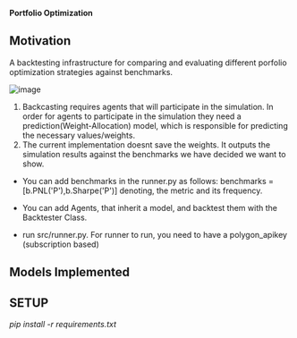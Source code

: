 **Portfolio Optimization**

## Motivation

A backtesting infrastructure for comparing and evaluating different porfolio optimization strategies against benchmarks.

![image](https://github.com/user-attachments/assets/0ace29cf-3c79-4a00-baf9-547af86d04d6)


1) Backcasting requires agents that will participate in the simulation. In order for agents to participate in the simulation they need a prediction(Weight-Allocation) model, which is responsible for predicting the necessary values/weights.
2) The current implementation doesnt save the weights. It outputs the simulation results against the benchmarks we have decided we want to show.

* You can add benchmarks in the runner.py as follows: benchmarks = [b.PNL('P'),b.Sharpe('P')] denoting, the metric and its frequency.
* You can add Agents, that inherit a model, and backtest them with the Backtester Class.

* run src/runner.py. For runner to run, you need to have a polygon_apikey (subscription based)

## Models Implemented



## SETUP

*pip install -r requirements.txt*

